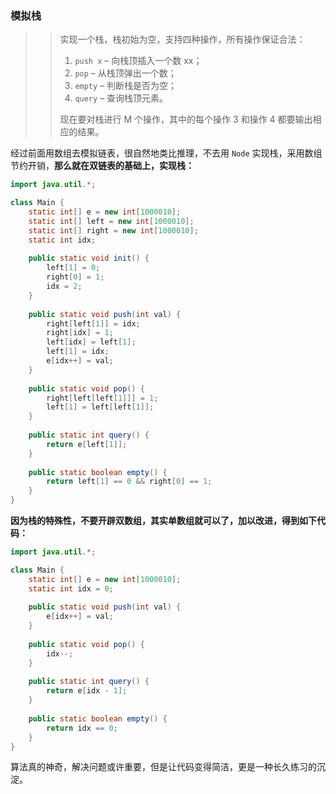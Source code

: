 ### 模拟栈

> >实现一个栈，栈初始为空，支持四种操作，所有操作保证合法：
> >
> >1. `push x` – 向栈顶插入一个数 xx；
> >2. `pop` – 从栈顶弹出一个数；
> >3. `empty` – 判断栈是否为空；
> >4. `query` – 查询栈顶元素。
> >
> >现在要对栈进行 M 个操作，其中的每个操作 3 和操作 4 都要输出相应的结果。

经过前面用数组去模拟链表，很自然地类比推理，不去用 `Node` 实现栈，采用数组节约开销，<strong>那么就在双链表的基础上，实现栈：</strong>

```java
import java.util.*;

class Main {
    static int[] e = new int[1000010];
    static int[] left = new int[1000010];
    static int[] right = new int[1000010];
    static int idx;
    
    public static void init() {
        left[1] = 0;
        right[0] = 1;
        idx = 2;
    }
    
    public static void push(int val) {
        right[left[1]] = idx;
        right[idx] = 1;
        left[idx] = left[1];
        left[1] = idx;
        e[idx++] = val;
    }
    
    public static void pop() {
        right[left[left[1]]] = 1;
        left[1] = left[left[1]];
    }
    
    public static int query() {
        return e[left[1]];
    }
    
    public static boolean empty() {
        return left[1] == 0 && right[0] == 1;
    }
}
```

<strong>因为栈的特殊性，不要开辟双数组，其实单数组就可以了，加以改进，得到如下代码：</strong>

```java
import java.util.*;

class Main {
    static int[] e = new int[1000010];
    static int idx = 0;
    
    public static void push(int val) {
        e[idx++] = val;
    }
    
    public static void pop() {
        idx--;
    }
    
    public static int query() {
        return e[idx - 1];
    }
    
    public static boolean empty() {
        return idx == 0;
    }
}
```

算法真的神奇，解决问题或许重要，但是让代码变得简洁，更是一种长久练习的沉淀。

